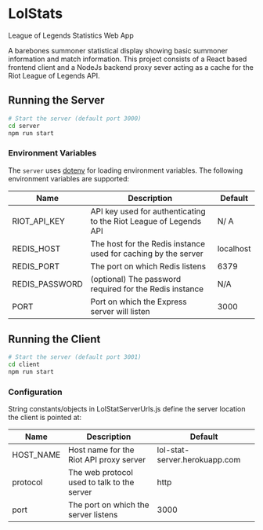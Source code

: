 # LolStats

League of Legends Statistics Web App

A barebones summoner statistical display showing basic summoner information and match information. This project consists of a React based frontend client and a NodeJs backend proxy sever acting as a cache for the Riot League of Legends API. 

## Running the Server
```bash
# Start the server (default port 3000)
cd server
npm run start
```
### Environment Variables
The `server` uses [dotenv](https://github.com/motdotla/dotenv) for loading environment variables. The following environment variables are supported:

| Name | Description | Default |
|------|-------------|---------|
| RIOT_API_KEY | API key used for authenticating to the Riot League of Legends API | N/ A |
| REDIS_HOST | The host for the Redis instance used for caching by the server | localhost |
| REDIS_PORT | The port on which Redis listens | 6379 |
| REDIS_PASSWORD | (optional) The password required for the Redis instance | N/A |
| PORT | Port on which the Express server will listen | 3000 |

## Running the Client
```bash
# Start the server (default port 3001)
cd client
npm run start
```
### Configuration
String constants/objects in LolStatServerUrls.js define the server location the client is pointed at:

| Name | Description | Default |
|------|-------------|---------|
| HOST_NAME | Host name for the Riot API proxy server | lol-stat-server.herokuapp.com |
| protocol | The web protocol used to talk to the server | http |
| port | The port on which the server listens | 3000 |





